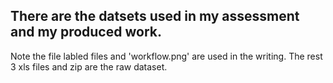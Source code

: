 ## There are the datsets used in my assessment and my produced work.

Note the file labled files and 'workflow.png' are used in the writing.
The rest 3 xls files and zip are the raw dataset.
